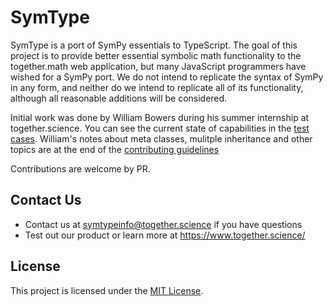 # SymType

SymType is a port of SymPy essentials to TypeScript.
The goal of this project is to provide better essential symbolic math functionality to
the together.math web application, but many JavaScript programmers have wished for a SymPy port.
We do not intend to replicate the syntax of SymPy in any form, and neither do we intend to
replicate all of its functionality, although all reasonable additions will be considered.

Initial work was done by William Bowers during his summer internship at together.science.
You can see the current state of capabilities in the [test cases](https://github.com/together-science/symtype/blob/main/ts-port/core/testing.ts).
William's notes about meta classes, mulitple inheritance and other topics are at the end of 
the [contributing guidelines](https://github.com/together-science/symtype/blob/main/CONTRIBUTING.md)

Contributions are welcome by PR. 


## Contact Us

- Contact us at symtypeinfo@together.science if you have questions
- Test out our product or learn more at https://www.together.science/

## License

This project is licensed under the [MIT License](https://github.com/together-science/symtype/blob/main/LICENSE).

